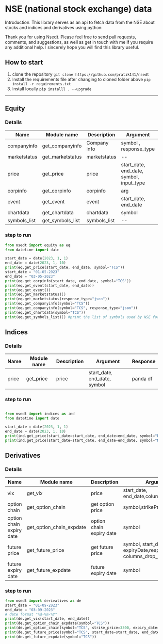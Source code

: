 # NSE (national stock exchange) data

Introduction:
This library serves as an api to fetch data from the NSE about stocks and indices and derivatives using python

Thank you for using Nsedt. Please feel free to send pull requests, comments, and suggestions, as well as get in touch with me if you require any additional help. I sincerely hope you will find this library useful.

## How to start
1. clone the repository
`git clone https://github.com/pratik141/nsedt`
2. Install the requirements file after changing to cloned folder above
`pip install -r requirements.txt`
3. Install locally 
`pip installl . --upgrade`

---
## Equity
### Details
|  Name | Module name | Description | Argument | Response|
| ----- | ----------- | ----------- | -------- | ------- |
| companyinfo | get_companyinfo | Company info | symbol , response_type | json, panda df |
| marketstatus | get_marketstatus | marketstatus | -- | panda_df |
| price | get_price | price | start_date, end_date, symbol, input_type | json, panda df |
| corpinfo | get_corpinfo | corpinfo | arg | |
| event | get_event | event | start_date, end_date |  panda df |
| chartdata | get_chartdata | chartdata | symbol | panda df |
| symbols_list | get_symbols_list | symbols_list | -- | json |

### step to run  
```py
from nsedt import equity as eq
from datetime import date

start_date = date(2023, 1, 1)
end_date = date(2023, 1, 10)
print(eq.get_price(start_date, end_date, symbol="TCS"))
start_date = "01-05-2023"
end_date = "03-05-2023"
print(eq.get_corpinfo(start_date, end_date, symbol="TCS"))
print(eq.get_event(start_date, end_date))
print(eq.get_event())
print(eq.get_marketstatus())
print(eq.get_marketstatus(response_type="json"))
print(eq.get_companyinfo(symbol="TCS"))
print(eq.get_companyinfo(symbol="TCS", response_type="json"))
print(eq.get_chartdata(symbol="TCS"))
print(eq.get_symbols_list()) #print the list of symbols used by NSE for equities
```

## Indices
### Details
|  Name | Module name | Description | Argument | Response|
| ----- | ----------- | ----------- | -------- | ------- |
| price | get_price | price | start_date, end_date, symbol |  panda df |
### step to run  
```py

from nsedt import indices as ind
from datetime import date

start_date = date(2023, 1, 1)
end_date = date(2023, 1, 10)
print(ind.get_price(start_date=start_date, end_date=end_date, symbol="NIFTY 50"))
print(ind.get_price(start_date=start_date, end_date=end_date, symbol="NIFTY"))
```

## Derivatives
### Details
|  Name | Module name | Description | Argument | Response|
| ----- | ----------- | ----------- | -------- | ------- |
| vix | get_vix | price | start_date, end_date,columns_drop_list |  panda df |
| option chain | get_option_chain | get option  price | symbol,strikePrice,expiryDate |  panda df |
| option chain expiry date | get_option_chain_expdate | option chain expiry date | symbol |  json  |
| future price | get_future_price | get future price | symbol, start_date, end_date, expiryDate,response_type, columns_drop_list |  panda df |
| future expiry date | get_future_expdate | future expiry date | symbol |  json  |


### step to run  
```py
from nsedt import derivatives as de
start_date = "01-09-2023"
end_date = "03-09-2023"
# date format "%d-%m-%Y"
print(de.get_vix(start_date, end_date))
print(de.get_option_chain_expdate(symbol="TCS"))
print(de.get_option_chain(symbol="TCS", strike_price=3300, expiry_date="expiryDate"))
print(de.get_future_price(symbol="TCS", start_date=start_date, end_date=end_date))
print(de.get_future_expdate(symbol="TCS"))
